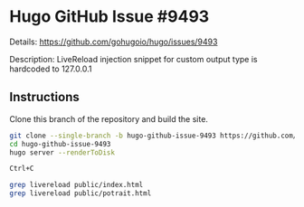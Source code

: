 # Hugo GitHub Issue #9493

Details: <https://github.com/gohugoio/hugo/issues/9493>

Description: LiveReload injection snippet for custom output type is hardcoded to 127.0.0.1

## Instructions

Clone this branch of the repository and build the site.

```bash
git clone --single-branch -b hugo-github-issue-9493 https://github.com/jmooring/hugo-testing hugo-github-issue-9493
cd hugo-github-issue-9493
hugo server --renderToDisk

Ctrl+C

grep livereload public/index.html
grep livereload public/potrait.html
```
